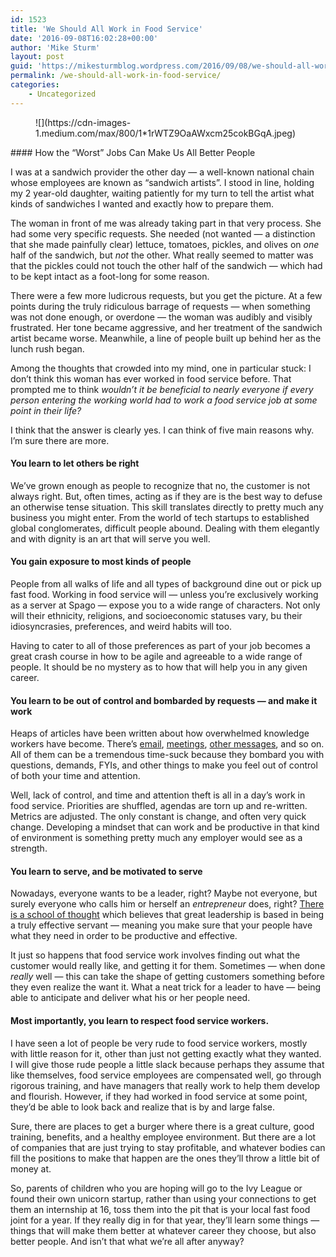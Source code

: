 ```yaml
---
id: 1523
title: 'We Should All Work in Food Service'
date: '2016-09-08T16:02:28+00:00'
author: 'Mike Sturm'
layout: post
guid: 'https://mikesturmblog.wordpress.com/2016/09/08/we-should-all-work-in-food-service/'
permalink: /we-should-all-work-in-food-service/
categories:
    - Uncategorized
---
```


<figure class="wp-caption">![](https://cdn-images-1.medium.com/max/800/1*1rWTZ9OaAWxcm25cokBGqA.jpeg)<figcaption class="wp-caption-text"><https://www.flickr.com/photos/nattokun/></figcaption></figure>#### How the “Worst” Jobs Can Make Us All Better People

I was at a sandwich provider the other day — a well-known national chain whose employees are known as “sandwich artists”. I stood in line, holding my 2 year-old daughter, waiting patiently for my turn to tell the artist what kinds of sandwiches I wanted and exactly how to prepare them.

The woman in front of me was already taking part in that very process. She had some very specific requests. She needed (not wanted — a distinction that she made painfully clear) lettuce, tomatoes, pickles, and olives on *one* half of the sandwich, but *not* the other. What really seemed to matter was that the pickles could not touch the other half of the sandwich — which had to be kept intact as a foot-long for some reason.

There were a few more ludicrous requests, but you get the picture. At a few points during the truly ridiculous barrage of requests — when something was not done enough, or overdone — the woman was audibly and visibly frustrated. Her tone became aggressive, and her treatment of the sandwich artist became worse. Meanwhile, a line of people built up behind her as the lunch rush began.

Among the thoughts that crowded into my mind, one in particular stuck: I don’t think this woman has ever worked in food service before. That prompted me to think *wouldn’t it be beneficial to nearly everyone if every person entering the working world had to work a food service job at some point in their life?*

I think that the answer is clearly yes. I can think of five main reasons why. I’m sure there are more.

#### You learn to let others be right

We’ve grown enough as people to recognize that no, the customer is not always right. But, often times, acting as if they are is the best way to defuse an otherwise tense situation. This skill translates directly to pretty much any business you might enter. From the world of tech startups to established global conglomerates, difficult people abound. Dealing with them elegantly and with dignity is an art that will serve you well.

#### You gain exposure to most kinds of people

People from all walks of life and all types of background dine out or pick up fast food. Working in food service will — unless you’re exclusively working as a server at Spago — expose you to a wide range of characters. Not only will their ethnicity, religions, and socioeconomic statuses vary, bu their idiosyncrasies, preferences, and weird habits will too.

Having to cater to all of those preferences as part of your job becomes a great crash course in how to be agile and agreeable to a wide range of people. It should be no mystery as to how that will help you in any given career.

#### You learn to be out of control and bombarded by requests — and make it work

Heaps of articles have been written about how overwhelmed knowledge workers have become. There’s [email](https://blog.sanebox.com/2016/02/18/email-overload-research-statistics-sanebox/), [meetings](http://www.inc.com/jason-fried/excerpt-easy-on-the-mms.html), [other messages](https://blog.skcript.com/too-many-people-are-talking-1d5d7da8664c#.nwcs0qts6), and so on. All of them can be a tremendous time-suck because they bombard you with questions, demands, FYIs, and other things to make you feel out of control of both your time and attention.

Well, lack of control, and time and attention theft is all in a day’s work in food service. Priorities are shuffled, agendas are torn up and re-written. Metrics are adjusted. The only constant is change, and often very quick change. Developing a mindset that can work and be productive in that kind of environment is something pretty much any employer would see as a strength.

#### You learn to serve, and be motivated to serve

Nowadays, everyone wants to be a leader, right? Maybe not everyone, but surely everyone who calls him or herself an *entrepreneur* does, right? [There is a school of thought](https://www.mindtools.com/pages/article/servant-leadership.htm) which believes that great leadership is based in being a truly effective servant — meaning you make sure that your people have what they need in order to be productive and effective.

It just so happens that food service work involves finding out what the customer would really like, and getting it for them. Sometimes — when done *really* well — this can take the shape of getting customers something before they even realize the want it. What a neat trick for a leader to have — being able to anticipate and deliver what his or her people need.

#### Most importantly, you learn to respect food service workers.

I have seen a lot of people be very rude to food service workers, mostly with little reason for it, other than just not getting exactly what they wanted. I will give those rude people a little slack because perhaps they assume that like themselves, food service employees are compensated well, go through rigorous training, and have managers that really work to help them develop and flourish. However, if they had worked in food service at some point, they’d be able to look back and realize that is by and large false.

Sure, there are places to get a burger where there is a great culture, good training, benefits, and a healthy employee environment. But there are a lot of companies that are just trying to stay profitable, and whatever bodies can fill the positions to make that happen are the ones they’ll throw a little bit of money at.

So, parents of children who you are hoping will go to the Ivy League or found their own unicorn startup, rather than using your connections to get them an internship at 16, toss them into the pit that is your local fast food joint for a year. If they really dig in for that year, they’ll learn some things — things that will make them better at whatever career they choose, but also better people. And isn’t that what we’re all after anyway?